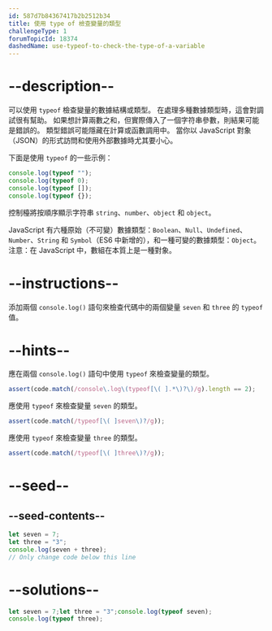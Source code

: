 ```yaml
---
id: 587d7b84367417b2b2512b34
title: 使用 type of 檢查變量的類型
challengeType: 1
forumTopicId: 18374
dashedName: use-typeof-to-check-the-type-of-a-variable
---
```


# --description--

可以使用 `typeof` 檢查變量的數據結構或類型。 在處理多種數據類型時，這會對調試很有幫助。 如果想計算兩數之和，但實際傳入了一個字符串參數，則結果可能是錯誤的。 類型錯誤可能隱藏在計算或函數調用中。 當你以 JavaScript 對象（JSON）的形式訪問和使用外部數據時尤其要小心。

下面是使用 `typeof` 的一些示例：

```js
console.log(typeof "");
console.log(typeof 0);
console.log(typeof []);
console.log(typeof {});
```

控制檯將按順序顯示字符串 `string`、`number`、`object` 和 `object`。

JavaScript 有六種原始（不可變）數據類型：`Boolean`、`Null`、`Undefined`、`Number`、`String` 和 `Symbol`（ES6 中新增的），和一種可變的數據類型：`Object`。 注意：在 JavaScript 中，數組在本質上是一種對象。

# --instructions--

添加兩個 `console.log()` 語句來檢查代碼中的兩個變量 `seven` 和 `three` 的 `typeof` 值。

# --hints--

應在兩個 `console.log()` 語句中使用 `typeof` 來檢查變量的類型。

```js
assert(code.match(/console\.log\(typeof[\( ].*\)?\)/g).length == 2);
```

應使用 `typeof` 來檢查變量 `seven` 的類型。

```js
assert(code.match(/typeof[\( ]seven\)?/g));
```

應使用 `typeof` 來檢查變量 `three` 的類型。

```js
assert(code.match(/typeof[\( ]three\)?/g));
```

# --seed--

## --seed-contents--

```js
let seven = 7;
let three = "3";
console.log(seven + three);
// Only change code below this line
```

# --solutions--

```js
let seven = 7;let three = "3";console.log(typeof seven);
console.log(typeof three);
```
